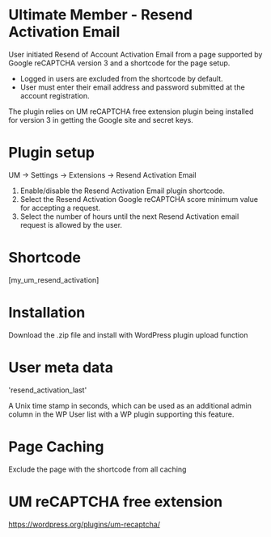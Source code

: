 # Ultimate Member - Resend Activation Email
User initiated Resend of Account Activation Email from a page supported by Google reCAPTCHA version 3 and a shortcode for the page setup.

* Logged in users are excluded from the shortcode by default.
* User must enter their email address and password submitted at the account registration.

The plugin relies on UM reCAPTCHA free extension plugin being installed for version 3 in getting the Google site and secret keys.

# Plugin setup
UM -> Settings -> Extensions -> Resend Activation Email

1. Enable/disable the Resend Activation Email plugin shortcode.
2. Select the Resend Activation Google reCAPTCHA score minimum value for accepting a request. 
3. Select the number of hours until the next Resend Activation email request is allowed by the user.

# Shortcode
[my_um_resend_activation] 

# Installation
Download the .zip file and install with WordPress plugin upload function

# User meta data
'resend_activation_last'

A Unix time stamp in seconds, which can be used as an additional admin column in the WP User list with a WP plugin supporting this feature.

# Page Caching
Exclude the page with the shortcode from all caching

# UM reCAPTCHA free extension
https://wordpress.org/plugins/um-recaptcha/

